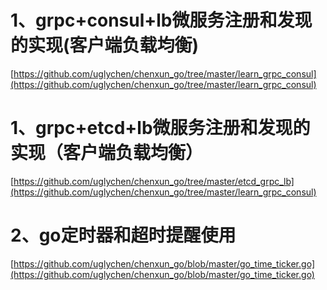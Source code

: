 # 1、grpc+consul+lb微服务注册和发现的实现(客户端负载均衡)
[https://github.com/uglychen/chenxun_go/tree/master/learn_grpc_consul](https://github.com/uglychen/chenxun_go/tree/master/learn_grpc_consul)

# 1、grpc+etcd+lb微服务注册和发现的实现（客户端负载均衡）
[https://github.com/uglychen/chenxun_go/tree/master/etcd_grpc_lb](https://github.com/uglychen/chenxun_go/tree/master/learn_grpc_consul)

# 2、go定时器和超时提醒使用
[https://github.com/uglychen/chenxun_go/blob/master/go_time_ticker.go](https://github.com/uglychen/chenxun_go/blob/master/go_time_ticker.go)
